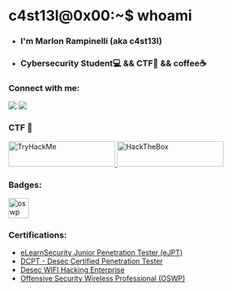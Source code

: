 # c4st13l@0x00:~$ whoami
- ### I'm Marlon Rampinelli (aka c4st13l)
- ### Cybersecurity Student💻 && CTF🚩 && coffee☕

### Connect with me:

<p align="left">
<a href="https://www.linkedin.com/in/marlon-bruno-da-silva-rampinelli-6722a419b/"><img src="https://img.shields.io/badge/LinkedIn-0077B5?style=for-the-badge&logo=linkedin&logoColor=white"></a>
<a href="https://www.youtube.com/@c4st13l/"><img src="https://img.shields.io/badge/YouTube-FF0000?style=for-the-badge&logo=youtube&logoColor=white"></a>
</p>


### CTF 🚩
<p align="left">
    <a href="https://tryhackme.com/badge/263689" target="_blank" rel="noreferrer"> 
        <img src="https://tryhackme-badges.s3.amazonaws.com/castiel.png" alt="TryHackMe" width="210" height="50"/> 
    </a>
    <a href="https://app.hackthebox.com/profile/266480" target="_blank" rel="noreferrer"> 
      <img src="https://app.hackthebox.com/images/logos/logo-htb.svg" alt="HackTheBox" width="210" height="50"/> 
    </a>
</p>

### Badges:

<p align="left">
<a href="https://www.credly.com/badges/631d38ba-24c3-4ed1-8367-0910c2949a94/public_url" target="_blank" rel="noreferrer"><img src="https://images.credly.com/size/340x340/images/8e66b341-8fa9-43ff-a611-76b72a65b38f/image.png" alt="oswp" width="40" height="40"/></a>
</p>


### Certifications:

- [eLearnSecurity Junior Penetration Tester (eJPT)](https://verified.elearnsecurity.com/certificates/af03d2ba-d120-45fe-be8c-53434c971f69)
- [DCPT - Desec Certified Penetration Tester](https://desecsecurity.com/valida-dcpt/ELGD-IOTQG-FSWK)
- [Desec WIFI Hacking Enterprise](https://desecsecurity.com/valida-certificado/OUFL-XDCRB-SEEX)
- [Offensive Security Wireless Professional (OSWP)](https://www.credly.com/earner/earned/badge/631d38ba-24c3-4ed1-8367-0910c2949a94)
